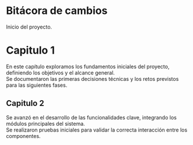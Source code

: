 # Bitácora de cambios
Inicio del proyecto.

# Capitulo 1
En este capítulo exploramos los fundamentos iniciales del proyecto, definiendo los objetivos y el alcance general.  
Se documentaron las primeras decisiones técnicas y los retos previstos para las siguientes fases.

## Capitulo 2
Se avanzó en el desarrollo de las funcionalidades clave, integrando los módulos principales del sistema.  
Se realizaron pruebas iniciales para validar la correcta interacción entre los componentes.